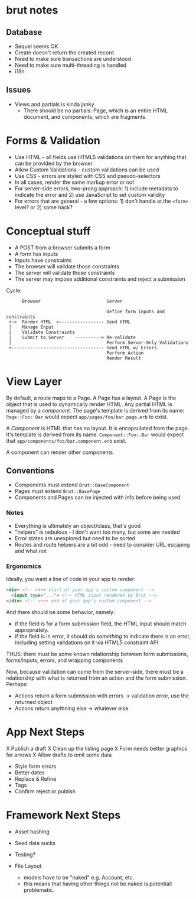 # brut notes

## Database

* Sequel seems OK
* Create doesn't return the created record
* Need to make sure transactions are understood
* Need to make sure multi-threading is handled
* i18n

## Issues

* Views and partials is kinda janky
  - There should be no partials: Page, which is an entire HTML document, and components, which are fragments.

# Forms & Validation

* Use HTML - all fields use HTML5 validations on them for anything that can be provided by the browser.
* Allow Custom Validations - custom validations can be used
* Use CSS - errors are styled with CSS and pseudo-selectors
* In all cases, render the same markup error or not
* For server-side errors, two-prong approach: 1) include metadata to indicate the error and 2) use JavaScript to set custom
validity
* For errors that are general - a few options: 1) don't handle at the `<form>` level?  or 2) some hack?



# Conceptual stuff

* A POST from a browser submits a form
* A form has inputs
* Inputs have constraints
* The browser will validate those constraints
* The server will validate those constraints
* The server may impose additional constraints and reject a submission

Cycle:

```
      Browser                         Server

                                      Define form inputs and constraints
 +->  Render HTML  <----------------- Send HTML
 |    Manage Input
 |    Validate Constraints
 |    Submit to Server    ----------> Re-validate
 |                                    Perform Server-Only Validations
 +----------------------------------- Send HTML w/ Errors
                                      Perform Action
                                      Render Result

```


# View Layer

By default, a route maps to a Page.  A Page has a layout.  A Page is the object that is used to dynamically render HTML.  Any
partial HTML is managed by a *component*. The page's template is derived from its name: `Page::Foo::Bar` would expect
`app/pages/foo/bar.page.erb` to exist.

A *Component* is HTML that has no layout.  It is encapsulated from the page. It's template is derived from its name:
`Component::Foo::Bar` would expect that `app/components/foo/bar.component.erb` exist.

A component can render other components

## Conventions

* Components must extend `Brut::BaseComponent`
* Pages must extend `Brut::BasePage`
* Components and Pages can be injected with info before being used

### Notes

* Everything is ultimately an object/class, that's good
* "helpers" is nebulous - I don't want too many, but some are needed
* Error states are unexplored but need to be sorted
* Routes and route helpers are a bit odd - need to consider URL escaping and what not

### Ergonomics

Ideally, you want a line of code in your app to render:

```html
<div> <!-- <--- start of your app's custom component -->
  <input type="..."> <!-- HTML input rendered by Brut -->
</div> <!-- <--- end of your app's custom component -->
```

And there should be some behavior, namely:

* if the field is for a form submission field, the HTML input should match
  appropriately.
* if the field is in error, it should do *something* to indicate there is an error,
  including setting validations on it via HTML5 constraint API

THUS: there must be some known relationship between form submissions, forms/inputs, errors, and wrapping components

Now, because validation can come from the server-side, there must be a relationship with what is returned from an action and the
form submission.  Perhaps:

- Actions return a form submission with errors -> validation error, use the returned object
- Actions return anythning else -> whatever else

# App Next Steps

X Publish a draft
X Clean up the listing page
X Form needs better graphics for arrows
X Allow drafts to omit some data
* Style form errors
* Better dates
* Replace & Refine
* Tags
* Confirm reject or publish

# Framework Next Steps

* Asset hashing
* Seed data sucks
* Testing?

* File Layout
  - models have to be "naked" e.g. Account, etc.
  - this means that having other things not be naked is potentiall problematic.
